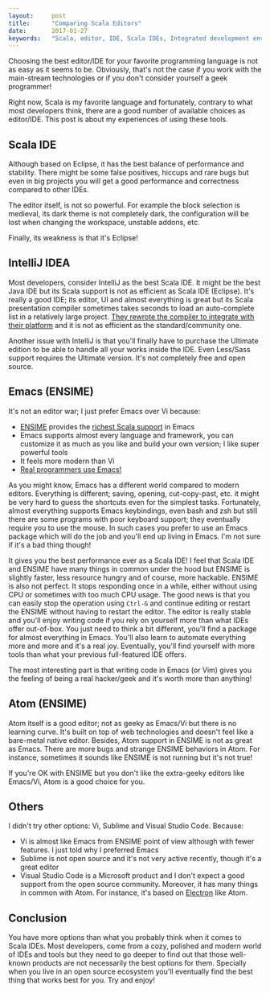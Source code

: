 ```yaml
---
layout:     post
title:      "Comparing Scala Editors"
date:       2017-01-27
keywords:	"Scala, editor, IDE, Scala IDEs, Integrated development environment, comparison"
---
```


Choosing the best editor/IDE for your favorite programming language is not as easy as it seems to be. Obviously, that's not the case if you work with the main-stream technologies or if you don't consider yourself a geek programmer!

Right now, Scala is my favorite language and fortunately, contrary to what most developers think, there are a good number of available choices as editor/IDE. This post is about my experiences of using these tools.

<!--more-->

## Scala IDE ##

Although based on Eclipse, it has the best balance of performance and stability. There might be some false positives, hiccups and rare bugs but even in big projects you will get a good performance and correctness compared to other IDEs.

The editor itself, is not so powerful. For example the block selection is medieval, its dark theme is not completely dark, the configuration will be lost when changing the workspace, unstable addons, etc.

Finally, its weakness is that it's Eclipse!

## IntelliJ IDEA ##

Most developers, consider IntelliJ as the best Scala IDE. It might be the best Java IDE but its Scala support is not as efficient as Scala IDE (Eclipse). It's really a good IDE; its editor, UI and almost everything is great but its Scala presentation compiler sometimes takes seconds to load an auto-complete list in a relatively large project. [They rewrote the compiler to integrate with their platform](https://twitter.com/fommil/status/783927587043217408) and it is not as efficient as the standard/community one.

Another issue with IntelliJ is that you'll finally have to purchase the Ultimate edition to be able to handle all your works inside the IDE. Even Less/Sass support requires the Ultimate version. It's not completely free and open source.

## Emacs (ENSIME) ##

It's not an editor war; I just prefer Emacs over Vi because:

* [ENSIME](http://ensime.org/) provides the [richest Scala support](http://ensime.github.io/editors/) in Emacs
* Emacs supports almost every language and framework, you can customize it as much as you like and build your own version; I like super powerful tools
* It feels more modern than Vi
* [Real programmers use Emacs!](https://xkcd.com/378/)

As you might know, Emacs has a different world compared to modern editors. Everything is different; saving, opening, cut-copy-past, etc. it might be very hard to guess the shortcuts even for the simplest tasks. Fortunately, almost everything supports Emacs keybindings, even bash and zsh but still there are some programs with poor keyboard support; they eventually require you to use the mouse. In such cases you prefer to use an Emacs package which will do the job and you'll end up living in Emacs. I'm not sure if it's a bad thing though!

It gives you the best performance ever as a Scala IDE! I feel that Scala IDE and ENSIME have many things in common under the hood but ENSIME is slightly faster, less resource hungry and of course, more hackable. ENSIME is also not perfect. It stops responding once in a while, either without using CPU or sometimes with too much CPU usage. The good news is that you can easily stop the operation using `Ctrl-G` and continue editing or restart the ENSIME without having to restart the editor. The editor is really stable and you'll enjoy writing code if you rely on yourself more than what IDEs offer out-of-box. You just need to think a bit different, you'll find a package for almost everything in Emacs. You'll also learn to automate everything more and more and it's a real joy. Eventually, you'll find yourself with more tools than what your previous full-featured IDE offers.

The most interesting part is that writing code in Emacs (or Vim) gives you the feeling of being a real hacker/geek and it's worth more than anything!

## Atom (ENSIME) ##

Atom itself is a good editor; not as geeky as Emacs/Vi but there is no learning curve. It's built on top of web technologies and doesn't feel like a bare-metal native editor. Besides, Atom support in ENSIME is not as great as Emacs. There are more bugs and strange ENSIME behaviors in Atom. For instance, sometimes it sounds like ENSIME is not running but it's not true!

If you're OK with ENSIME but you don't like the extra-geeky editors like Emacs/Vi, Atom is a good choice for you.

## Others ##

I didn't try other options: Vi, Sublime and Visual Studio Code. Because:

* Vi is almost like Emacs from ENSIME point of view although with fewer features. I just told why I preferred Emacs
* Sublime is not open source and it's not very active recently, though it's a great editor
* Visual Studio Code is a Microsoft product and I don't expect a good support from the open source community. Moreover, it has many things in common with Atom. For instance, it's based on [Electron](http://electron.atom.io/) like Atom.

## Conclusion ##

You have more options than what you probably think when it comes to Scala IDEs. Most developers, come from a cozy, polished and modern world of IDEs and tools but they need to go deeper to find out that those well-known products are not necessarily the best options for them. Specially when you live in an open source ecosystem you'll eventually find the best thing that works best for you. Try and enjoy!
